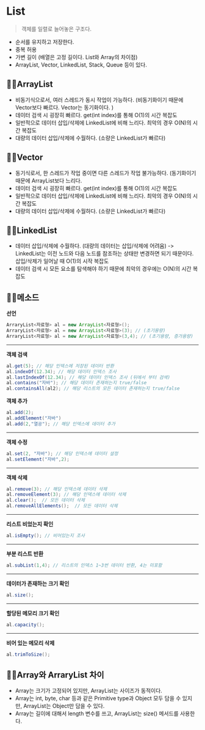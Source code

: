 # List
>  객체를 일렬로 늘어놓은 구조다.
- 순서를 유지하고 저장한다.
 - 중복 허용
 - 가변 길이 (배열은 고정 길이다. List와 Array의 차이점)
 - ArrayList, Vector, LinkedList, Stack, Queue 등이 있다.

## 🏃‍♂️ArrayList
- 비동기식으로서, 여러 스레드가 동시 작업이 가능하다. (비동기화이기 때문에 Vector보다 빠르다. Vector는 동기화이다. )
 - 데이터 검색 시 굉장히 빠르다. get(int index)를 통해 O(1)의 시간 복잡도
 - 일반적으로 데이터 삽입/삭제에 LinkedList에 비해 느리다. 최악의 경우 O(N)의 시간 복잡도
-  대량의 데이터 삽입/삭제에 수월하다. (소량은 LinkedList가 빠르다)

## 🧘‍♂️Vector
- 동기식로서, 한 스레드가 작업 중이면 다른 스레드가 작업 불가능하다. (동기화이기 때문에 ArrayList보다 느리다.
 - 데이터 검색 시 굉장히 빠르다. get(int index)를 통해 O(1)의 시간 복잡도
 - 일반적으로 데이터 삽입/삭제에 LinkedList에 비해 느리다. 최악의 경우 O(N)의 시간 복잡도
-  대량의 데이터 삽입/삭제에 수월하다. (소량은 LinkedList가 빠르다)

## 🏄‍♂️LinkedList
- 데이터 삽입/삭제에 수월하다. (대량의 데이터는 삽입/삭제에 어려움)
	-> LinkedList는 이전 노드와 다음 노드를 참조하는 상태만 변경하면 되기 때문이다.  
		  삽입/삭제가 일어날 때 O(1)의 시작 복잡도
- 데이터 검색 시 모든 요소를 탐색해야 하기 때문에 최악의 경우에는 O(N)의 시간 복잡도


## 🏊‍♀️메소드
**선언**
```java
ArraryList<자료형> al = new ArrayList<자료형>();
ArraryList<자료형> al = new ArrayList<자료형>(3); // (초기용량)
ArraryList<자료형> al = new ArrayList<자료형>(3,4); // (초기용량, 증가용량)
```
<hr />

**객체 검색**
```java
al.get(5); // 해당 인덱스에 저장된 데이터 반환
al.indexOf(12.34); // 해당 데이터 인덱스 조사
al.lastIndexOf(12.34); // 해당 데이터 인덱스 조사 (뒤에서 부터 검색)
al.contains("자바"); // 해당 데이터 존재하는지 true/false 
al.containsAll(al2); // 해당 리스트의 모든 데이터 존재하는지 true/false 
```

**객체 추가**
```java
al.add(2); 
al.addElement("자바")
al.add(2,"열공"); // 해당 인덱스에 데이터 추가
```
<hr />

**객체 수정**
```java
al.set(2, "자바"); // 해당 인덱스에 데이터 설정
al.setElement("자바",2);  
```
<hr />

**객체 삭제**
```java
al.remove(3); // 해당 인덱스에 데이터 삭제
al.removeElement(3); // 해당 인덱스에 데이터 삭제
al.clear();  // 모든 데이터 삭제
al.removeAllElements();  // 모든 데이터 삭제
```
<hr />

**리스트 비었는지 확인**
```java
al.isEmpty(); // 비어있는지 조사
```
<hr />


**부분 리스트 반환**
```java
al.subList(1,4); // 리스트의 인덱스 1~3번 데이터 반환, 4는 미포함
```
<hr />

**데이터가 존재하는 크기 확인**
```java
al.size();
```
<hr />

**할당된 메모리 크기 확인**
```java
al.capacity();
```
<hr />

**비어 있는 메모리 삭제**
```java
al.trimToSize();
```

## 🚴‍♀️Array와 ArraryList 차이
- Array는 크기가 고정되어 있지만, ArrayList는 사이즈가 동적이다.
- Array는 int, byte, char 등과 같은 Primitive type과 Object 모두 담을 수 있지만, ArrayList는 Object만 담을 수 있다.
- Array는 길이에 대해서 length 변수를 쓰고, ArrayList는 size() 메서드를 사용한다.

